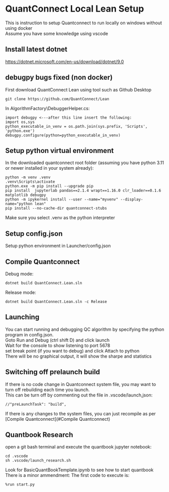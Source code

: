 # QuantConnect Local Lean Setup
This is instruction to setup Quantconnect to run locally on windows without using docker <br />
Assume you have some knowledge using vscode 

## Install latest dotnet
https://dotnet.microsoft.com/en-us/download/dotnet/9.0

## debugpy bugs fixed (non docker)
First download QuantConnect Lean using tool such as Github Desktop
```
git clone https://github.com/QuantConnect/Lean
```

In AlgorithmFactory\DebuggerHelper.cs:
```
import debugpy <---after this line insert the following:
import os,sys
python_executable_in_venv = os.path.join(sys.prefix, 'Scripts', 'python.exe')
debugpy.configure(python=python_executable_in_venv)
```
## Setup python virtual environment
In the downloaded quantconnect root folder (assuming you have python 3.11 or newer installed in your system already):
```
python -m venv .venv
.venv\Scripts\activate
python.exe -m pip install --upgrade pip
pip install  jupyterlab pandas==2.1.4 wrapt==1.16.0 clr_loader==0.1.6 matplotlib debugpy
python -m ipykernel install --user --name="myvenv" --display-name="python lean"
pip install --no-cache-dir quantconnect-stubs

```
Make sure you select .venv as the python interpreter

## Setup config.json
Setup python environment in Launcher/config.json

## Compile Quantconnect
Debug mode:
```
dotnet build QuantConnect.Lean.sln
```
Release mode:
```
dotnet build QuantConnect.Lean.sln -c Release
```

## Launching
You can start running and debugging QC algorithm by specifying the python program in config.json. <br />
Goto Run and Debug (ctrl shift D) and click launch<br />
Wait for the console to show listening to port 5678 <br />
set break point (if you want to debug) and click Attach to python <br />
There will be no graphical output, it will show the sharpe and statistics

## Switching off prelaunch build
If there is no code change in Quantconnect system file, you may want to turn off rebuilding each time you launch. <br />
This can be turn off by commenting out the file in .vscode/launch,json:

```
//"preLaunchTask": "build",
```
If there is any changes to the system files, you can just recompile as per  [Compile Quantconnect](#Compile Quantconnect)

## Quantbook Research
open a git bash terminal and execute the quantbook jupyter notebook:
```
cd .vscode
sh .vscode/launch_research.sh 
```
Look for BasicQuantBookTemplate.ipynb to see how to start quantbook
There is a minor ammendment: The first code to execute is:
```
%run start.py
```
